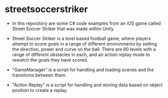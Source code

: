 # streetsoccerstriker

- In this repository are some C# code examples from an iOS game called Street Soccer Striker that was made within Unity.
- Street Soccer Striker is a level based football game, where players attempt to score goals in a range of different environments by setting the direction, power and curve on the ball. There are 60 levels with a range of different obstacles in each, and an action replay mode to rewatch the goals they have scored.

- "GameManager" is a script for handling and loading scenes and the transitions between them.
- "Action Replay" is a script for handling and storing data based on object position to create a replay.
